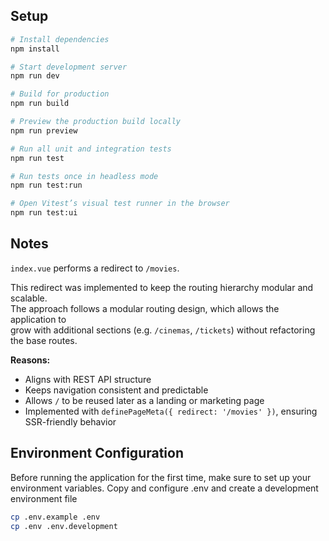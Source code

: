 ## **Setup**

```bash
# Install dependencies
npm install

# Start development server
npm run dev

# Build for production
npm run build

# Preview the production build locally
npm run preview

# Run all unit and integration tests
npm run test

# Run tests once in headless mode
npm run test:run

# Open Vitest’s visual test runner in the browser
npm run test:ui
```

## Notes

`index.vue` performs a redirect to `/movies`.

This redirect was implemented to keep the routing hierarchy modular and scalable.  
The approach follows a modular routing design, which allows the application to  
grow with additional sections (e.g. `/cinemas`, `/tickets`) without refactoring the base routes.

**Reasons:**

- Aligns with REST API structure
- Keeps navigation consistent and predictable
- Allows `/` to be reused later as a landing or marketing page
- Implemented with `definePageMeta({ redirect: '/movies' })`, ensuring SSR-friendly behavior

## Environment Configuration

Before running the application for the first time, make sure to set up your environment variables.
Copy and configure .env and create a development environment file

```bash
cp .env.example .env
cp .env .env.development
```
